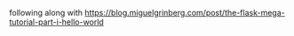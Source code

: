 following along with https://blog.miguelgrinberg.com/post/the-flask-mega-tutorial-part-i-hello-world
